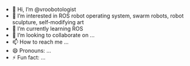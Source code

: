 - 👋 Hi, I’m @vroobotologist
- 👀 I’m interested in ROS robot operating system, swarm robots, robot sculpture, self-modifying art
- 🌱 I’m currently learning ROS
- 💞️ I’m looking to collaborate on ...
- 📫 How to reach me ...
- 😄 Pronouns: ...
- ⚡ Fun fact: ...

<!---
vroobotologist/vroobotologist is a ✨ special ✨ repository because its `README.md` (this file) appears on your GitHub profile.
You can click the Preview link to take a look at your changes.
--->
